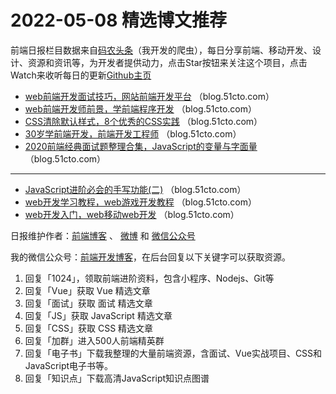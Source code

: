 # 2022-05-08 精选博文推荐

前端日报栏目数据来自[码农头条](https://toutiao.qdkfweb.cn/)（我开发的爬虫），每日分享前端、移动开发、设计、资源和资讯等，为开发者提供动力，点击Star按钮来关注这个项目，点击Watch来收听每日的更新[Github主页](https://github.com/kujian/frontendDaily)
* [web前端开发面试技巧，网站前端开发平台](https://blog.51cto.com/u_15625076/5281315) （blog.51cto.com）
* [web前端开发师前景，学前端程序开发](https://blog.51cto.com/u_15625076/5281234) （blog.51cto.com）
* [CSS清除默认样式，8个优秀的CSS实践](https://blog.51cto.com/u_15625076/5280929) （blog.51cto.com）
* [30岁学前端开发，前端开发工程师](https://blog.51cto.com/u_15625076/5280568) （blog.51cto.com）
* [2020前端经典面试题整理合集，JavaScript的变量与字面量](https://blog.51cto.com/u_15625076/5280404) （blog.51cto.com）

***
* [JavaScript进阶必会的手写功能(二)](https://blog.51cto.com/u_13524641/5279968) （blog.51cto.com）
* [web开发学习教程，web游戏开发教程](https://blog.51cto.com/u_15625076/5281425) （blog.51cto.com）
* [web开发入门，web移动web开发](https://blog.51cto.com/u_15625076/5281399) （blog.51cto.com）

日报维护作者：[前端博客](https://qdkfweb.cn/) 、 [微博](http://weibo.com/kujian) 和 [微信公众号](https://open.weixin.qq.com/qr/code?username=caibaojian_com)

我的微信公众号：[前端开发博客](https://open.weixin.qq.com/qr/code?username=caibaojian_com)，在后台回复以下关键字可以获取资源。

1. 回复「1024」，领取前端进阶资料，包含小程序、Nodejs、Git等
2. 回复「Vue」获取 Vue 精选文章
3. 回复「面试」获取 面试 精选文章
4. 回复「JS」获取 JavaScript 精选文章
5. 回复「CSS」获取 CSS 精选文章
6. 回复「加群」进入500人前端精英群
7. 回复「电子书」下载我整理的大量前端资源，含面试、Vue实战项目、CSS和JavaScript电子书等。
8. 回复「知识点」下载高清JavaScript知识点图谱